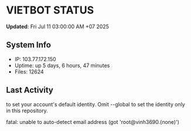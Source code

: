 # VIETBOT STATUS
**Updated**: Fri Jul 11 03:00:00 AM +07 2025

## System Info
- IP: 103.77.172.150
- Uptime: up 5 days, 6 hours, 47 minutes
- Files: 12624

## Last Activity

to set your account's default identity.
Omit --global to set the identity only in this repository.

fatal: unable to auto-detect email address (got 'root@vinh3690.(none)')
